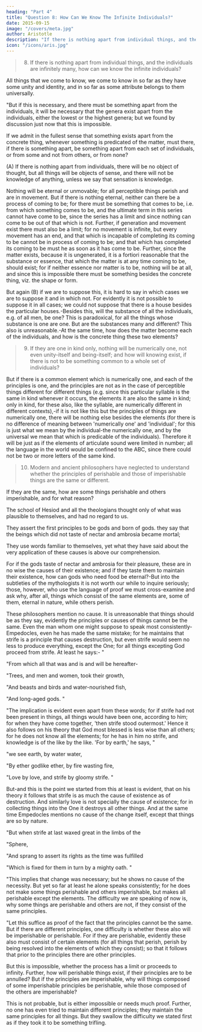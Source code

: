 ```yaml
---
heading: "Part 4"
title: "Question 8: How Can We Know The Infinite Individuals?"
date: 2015-09-15
image: "/covers/meta.jpg"
author: Aristotle
description: "If there is nothing apart from individual things, and the individuals are infinitely many, how can we know the infinite individuals?"
icon: "/icons/aris.jpg"
---
```



> 8. If there is nothing apart from individual things, and the individuals are infinitely many, how can we know the infinite individuals? 

All things that we come to know, we come to know in so far as they have some unity and identity, and in so far as some attribute belongs to them universally.

"But if this is necessary, and there must be something apart from the individuals, it will be necessary that the genera exist apart from the individuals, either the lowest or the highest genera; but we found by discussion just now that this is impossible.

If we admit in the fullest sense that something exists apart from the concrete thing, whenever something is predicated of the matter, must there, if there is something apart, be something apart from each set of individuals, or from some and not from others, or from none? 

(A) If there is nothing apart from individuals, there will be no object of thought, but all things will be objects of sense, and there will not be knowledge of anything, unless we say that sensation is knowledge. 

Nothing will be eternal or unmovable; for all perceptible things perish and are in movement. But if there is nothing eternal, neither can there be a process of coming to be; for there must be something that comes to be, i.e. from which something comes to be, and the ultimate term in this series cannot have come to be, since the series has a limit and since nothing can come to be out of that which is not. Further, if generation and movement exist there must also be a limit; for no movement is infinite, but every movement has an end, and that which is incapable of completing its coming to be cannot be in process of coming to be; and that which has completed its coming to be must he as soon as it has come to be. Further, since the matter exists, because it is ungenerated, it is a fortiori reasonable that the substance or essence, that which the matter is at any time coming to be, should exist; for if neither essence nor matter is to be, nothing will be at all, and since this is impossible there must be something besides the concrete thing, viz. the shape or form.

But again (B) if we are to suppose this, it is hard to say in which cases we are to suppose it and in which not. For evidently it is not possible to suppose it in all cases; we could not suppose that there is a house besides the particular houses.-Besides this, will the substance of all the individuals, e.g. of all men, be one? This is paradoxical, for all the things whose substance is one are one. But are the substances many and different? This also is unreasonable.-At the same time, how does the matter become each of the individuals, and how is the concrete thing these two elements?

> 9. If they are one in kind only, nothing will be numerically one, not even unity-itself and being-itself; and how will knowing exist, if there is not to be something common to a whole set of individuals?

But if there is a common element which is numerically one, and each of the principles is one, and the principles are not as in the case of perceptible things different for different things (e.g. since this particular syllable is the same in kind whenever it occurs, the elements it are also the same in kind; only in kind, for these also, like the syllable, are numerically different in different contexts),-if it is not like this but the principles of things are numerically one, there will be nothing else besides the elements (for there is no difference of meaning between 'numerically one' and 'individual'; for this is just what we mean by the individual-the numerically one, and by the universal we mean that which is predicable of the individuals). Therefore it will be just as if the elements of articulate sound were limited in number; all the language in the world would be confined to the ABC, since there could not be two or more letters of the same kind.

> 10. Modern and ancient philosophers have neglected to understand whether the principles of perishable and those of imperishable things are the same or different. 

If they are the same, how are some things perishable and others imperishable, and for what reason? 

The school of Hesiod and all the theologians thought only of what was plausible to themselves, and had no regard to us. 

They assert the first principles to be gods and born of gods.  they say that the beings which did not taste of nectar and ambrosia became mortal; 

They use words familiar to themselves, yet what they have said about the very application of these causes is above our comprehension. 

For if the gods taste of nectar and ambrosia for their pleasure, these are in no wise the causes of their existence; and if they taste them to maintain their existence, how can gods who need food be eternal?-But into the subtleties of the mythologists it is not worth our while to inquire seriously; those, however, who use the language of proof we must cross-examine and ask why, after all, things which consist of the same elements are, some of them, eternal in nature, while others perish. 


These philosophers mention no cause. It is unreasonable that things should be as they say, evidently the principles or causes of things cannot be the same. Even the man whom one might suppose to speak most consistently-Empedocles, even he has made the same mistake; for he maintains that strife is a principle that causes destruction, but even strife would seem no less to produce everything, except the One; for all things excepting God proceed from strife. At least he says:- "

"From which all that was and is and will be hereafter-

"Trees, and men and women, took their growth,

"And beasts and birds and water-nourished fish,

"And long-aged gods. "

"The implication is evident even apart from these words; for if strife had not been present in things, all things would have been one, according to him; for when they have come together, 'then strife stood outermost.' Hence it also follows on his theory that God most blessed is less wise than all others; for he does not know all the elements; for he has in him no strife, and knowledge is of the like by the like. 'For by earth,' he says, "



"we see earth, by water water,

"By ether godlike ether, by fire wasting fire,

"Love by love, and strife by gloomy strife. "



But-and this is the point we started from this at least is evident, that on his theory it follows that strife is as much the cause of existence as of destruction. And similarly love is not specially the cause of existence; for in collecting things into the One it destroys all other things. And at the same time Empedocles mentions no cause of the change itself, except that things are so by nature.

"But when strife at last waxed great in the limbs of the

"Sphere,

"And sprang to assert its rights as the time was fulfilled

"Which is fixed for them in turn by a mighty oath. "



"This implies that change was necessary; but he shows no cause of the necessity. But yet so far at least he alone speaks consistently; for he does not make some things perishable and others imperishable, but makes all perishable except the elements. The difficulty we are speaking of now is, why some things are perishable and others are not, if they consist of the same principles.

"Let this suffice as proof of the fact that the principles cannot be the same. But if there are different principles, one difficulty is whether these also will be imperishable or perishable. For if they are perishable, evidently these also must consist of certain elements (for all things that perish, perish by being resolved into the elements of which they consist); so that it follows that prior to the principles there are other principles. 

But this is impossible, whether the process has a limit or proceeds to infinity. Further, how will perishable things exist, if their principles are to be annulled? But if the principles are imperishable, why will things composed of some imperishable principles be perishable, while those composed of the others are imperishable? 

This is not probable, but is either impossible or needs much proof. Further, no one has even tried to maintain different principles; they maintain the same principles for all things. But they swallow the difficulty we stated first as if they took it to be something trifling.

